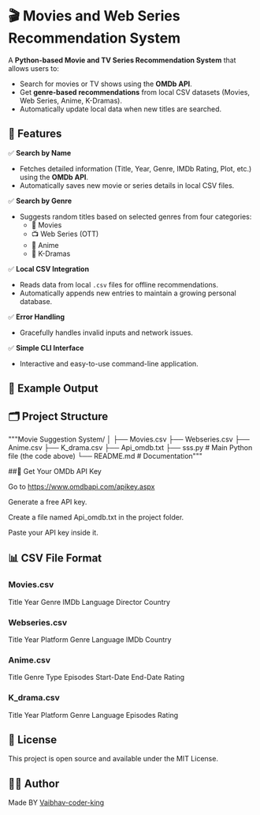 # 🎬 Movies and Web Series Recommendation System

A **Python-based Movie and TV Series Recommendation System** that allows users to:
- Search for movies or TV shows using the **OMDb API**.
- Get **genre-based recommendations** from local CSV datasets (Movies, Web Series, Anime, K-Dramas).
- Automatically update local data when new titles are searched.

## 🧠 Features

✅ **Search by Name**  
- Fetches detailed information (Title, Year, Genre, IMDb Rating, Plot, etc.) using the **OMDb API**.  
- Automatically saves new movie or series details in local CSV files.

✅ **Search by Genre**  
- Suggests random titles based on selected genres from four categories:
  - 🎥 Movies  
  - 📺 Web Series (OTT)  
  - 🍜 Anime  
  - 💖 K-Dramas  

✅ **Local CSV Integration**  
- Reads data from local `.csv` files for offline recommendations.  
- Automatically appends new entries to maintain a growing personal database.

✅ **Error Handling**  
- Gracefully handles invalid inputs and network issues.  

✅ **Simple CLI Interface**  
- Interactive and easy-to-use command-line application.

## 🧾 Example Output



## 🗂️ Project Structure

"""Movie Suggestion System/
│
├── Movies.csv
├── Webseries.csv
├── Anime.csv
├── K_drama.csv
├── Api_omdb.txt
├── sss.py # Main Python file (the code above)
└── README.md # Documentation"""

##🔑 Get Your OMDb API Key

Go to https://www.omdbapi.com/apikey.aspx

Generate a free API key.

Create a file named Api_omdb.txt in the project folder.

Paste your API key inside it.

## 📊 CSV File Format
### Movies.csv
Title  	Year  	Genre	  IMDb	  Language  	Director  	Country
### Webseries.csv
Title  	Year	  Platform  	Genre  	Language    IMDb	  Country
### Anime.csv
Title  	Genre	  Type  	Episodes  	Start-Date	  End-Date	Rating
### K_drama.csv
Title	  Year	  Platform  	Genre	  Language   	Episodes  	Rating

## 🪪 License

This project is open source and available under the MIT License.

## 🧑‍💻 Author
Made BY [Vaibhav-coder-king](https://github.com/Vaibhav-coder-king)
